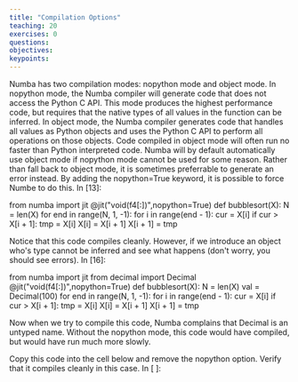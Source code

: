 ```yaml
---
title: "Compilation Options"
teaching: 20
exercises: 0
questions:
objectives:
keypoints:
---
```

Numba has two compilation modes: nopython mode and object mode. In nopython mode, the Numba compiler will generate code that does not access the Python C API. This mode produces the highest performance code, but requires that the native types of all values in the function can be inferred. In object mode, the Numba compiler generates code that handles all values as Python objects and uses the Python C API to perform all operations on those objects. Code compiled in object mode will often run no faster than Python interpreted code. Numba will by default automatically use object mode if nopython mode cannot be used for some reason. Rather than fall back to object mode, it is sometimes preferrable to generate an error instead. By adding the nopython=True keyword, it is possible to force Numbe to do this.
In [13]:


from numba import jit
@jit("void(f4[:])",nopython=True)
def bubblesort(X):
    N = len(X)
    for end in range(N, 1, -1):
        for i in range(end - 1):
            cur = X[i]
            if cur > X[i + 1]:
                tmp = X[i]
                X[i] = X[i + 1]
                X[i + 1] = tmp

Notice that this code compiles cleanly. However, if we introduce an object who's type cannot be inferred and see what happens (don't worry, you should see errors).
In [16]:


from numba import jit
from decimal import Decimal
@jit("void(f4[:])",nopython=True)
def bubblesort(X):
    N = len(X)
    val = Decimal(100)
    for end in range(N, 1, -1):
        for i in range(end - 1):
            cur = X[i]
            if cur > X[i + 1]:
                tmp = X[i]
                X[i] = X[i + 1]
                X[i + 1] = tmp
                
Now when we try to compile this code, Numba complains that Decimal is an untyped name. Without the nopython mode, this code would have compiled, but would have run much more slowly.

Copy this code into the cell below and remove the nopython option. Verify that it compiles cleanly in this case.
In [ ]:
